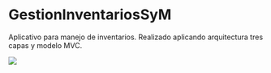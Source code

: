 # GestionInventariosSyM
Aplicativo para manejo de inventarios.
Realizado aplicando arquitectura tres capas y modelo MVC.

![](DemoApp.gif)
